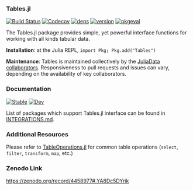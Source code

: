 ### Tables.jl

[![Build Status](https://github.com/JuliaData/Tables.jl/workflows/CI/badge.svg)](https://github.com/JuliaData/Tables.jl/actions?query=workflow%3ACI+branch%3Amaster)
[![Codecov](https://codecov.io/gh/JuliaData/Tables.jl/branch/master/graph/badge.svg)](https://codecov.io/gh/JuliaData/Tables.jl)
[![deps](https://juliahub.com/docs/Tables/deps.svg)](https://juliahub.com/ui/Packages/Tables/Z804B?t=2)
[![version](https://juliahub.com/docs/Tables/version.svg)](https://juliahub.com/ui/Packages/Tables/Z804B)
[![pkgeval](https://juliahub.com/docs/Tables/pkgeval.svg)](https://juliahub.com/ui/Packages/Tables/Z804B)

The Tables.jl package provides simple, yet powerful interface functions for working with all kinds tabular data.

**Installation**: at the Julia REPL, `import Pkg; Pkg.add("Tables")`

**Maintenance**: Tables is maintained collectively by the [JuliaData collaborators](https://github.com/orgs/JuliaData/people).
Responsiveness to pull requests and issues can vary, depending on the availability of key collaborators.

### Documentation

[![Stable](https://img.shields.io/badge/docs-stable-blue.svg)](https://juliadata.github.io/Tables.jl/stable)
[![Dev](https://img.shields.io/badge/docs-dev-blue.svg)](https://juliadata.github.io/Tables.jl/dev)

List of packages which support Tables.jl interface can be found in [INTEGRATIONS.md](INTEGRATIONS.md).

### Additional Resources

Please refer to [TableOperations.jl](https://github.com/JuliaData/TableOperations.jl) for common table operations (`select`, `filter`, `transform`, `map`, etc.)

### Zenodo Link

https://zenodo.org/record/4458977#.YA8Dc5DYrik
